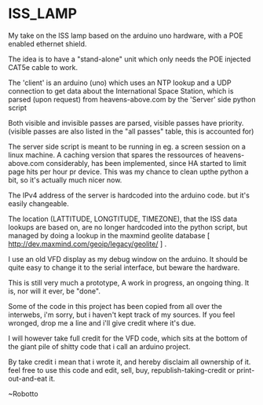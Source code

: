 ISS_LAMP
========

My take on the ISS lamp based on the arduino uno hardware, with a POE enabled ethernet shield.

The idea is to have a "stand-alone" unit which only needs the POE injected CAT5e cable to work.

The 'client' is an arduino (uno) which uses an NTP lookup and a UDP connection to get data about the International Space Station,
which is parsed (upon request) from heavens-above.com by the 'Server' side python script

Both visible and invisible passes are parsed, visible passes have priority. (visible passes are also listed in the "all passes" table, this is accounted for)

The server side script is meant to be running in eg. a screen session on a linux machine.
A caching version that spares the ressources of heavens-above.com considerably, has been implemented, since HA started to limit page hits per hour pr device.
This was my chance to clean upthe python a bit, so it's actually much nicer now.

The IPv4 address of the server is hardcoded into the arduino code. but it's easily changeable.

The location (LATTITUDE, LONGTITUDE, TIMEZONE), that the ISS data lookups are based on, are no longer hardcoded into the python script, but managed by doing a lookup in the maxmind geolite database [ http://dev.maxmind.com/geoip/legacy/geolite/ ] .

I use an old VFD display as my debug window on the arduino. It should be quite easy to change it to the serial interface, but beware the hardware.

This is still very much a prototype, A work in progress, an ongoing thing. It is, nor will it ever, be "done".

Some of the code in this project has been copied from all over the interwebs, i'm sorry, but i haven't kept track of my sources. If you feel wronged, drop me a line and i'll give credit where it's due.

I will however take full credit for the VFD code, which sits at the bottom of the giant pile of shitty code that i call an arduino project.

By take credit i mean that i wrote it, and hereby disclaim all ownership of it. feel free to use this code and edit, sell, buy, republish-taking-credit or print-out-and-eat it.

~Robotto
